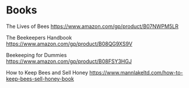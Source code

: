 # Books

The Lives of Bees https://www.amazon.com/gp/product/B07NWPM5LR

The Beekeepers Handbook https://www.amazon.com/gp/product/B08QG9XS9V

Beekeeping for Dummies https://www.amazon.com/gp/product/B08FSY3HGJ

How to Keep Bees and Sell Honey https://www.mannlakeltd.com/how-to-keep-bees-sell-honey-book
